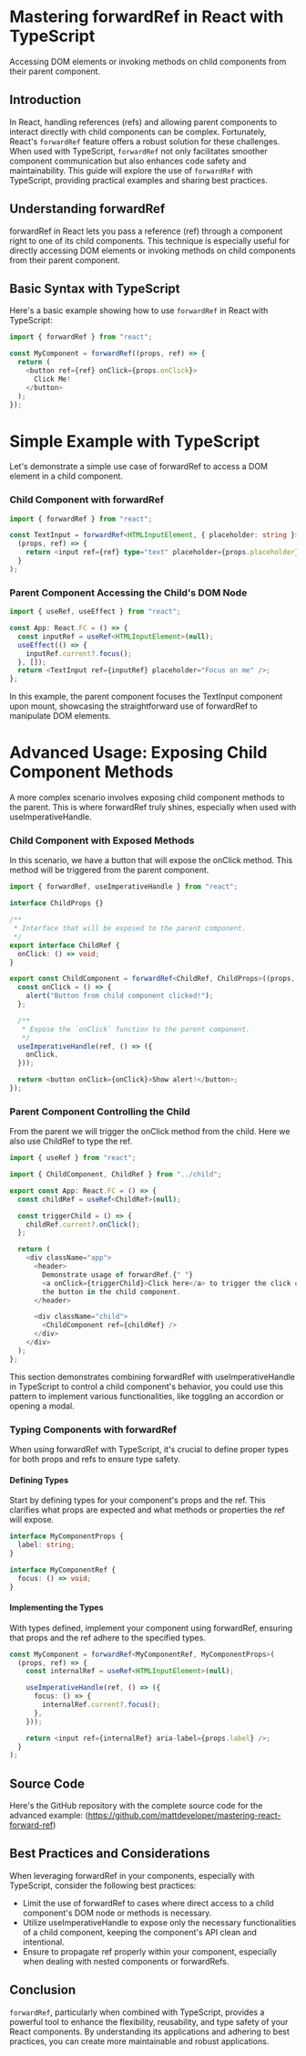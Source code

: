 # Mastering forwardRef in React with TypeScript

Accessing DOM elements or invoking methods on child components from their parent component.

## Introduction

In React, handling references (refs) and allowing parent components to interact directly with child components can be complex. Fortunately, React's `forwardRef` feature offers a robust solution for these challenges. When used with TypeScript, `forwardRef` not only facilitates smoother component communication but also enhances code safety and maintainability. This guide will explore the use of `forwardRef` with TypeScript, providing practical examples and sharing best practices.

## Understanding forwardRef

forwardRef in React lets you pass a reference (ref) through a component right to one of its child components. This technique is especially useful for directly accessing DOM elements or invoking methods on child components from their parent component.

## Basic Syntax with TypeScript

Here's a basic example showing how to use `forwardRef` in React with TypeScript:

```typescript
import { forwardRef } from "react";

const MyComponent = forwardRef((props, ref) => {
  return (
    <button ref={ref} onClick={props.onClick}>
      Click Me!
    </button>
  );
});
```

# Simple Example with TypeScript

Let's demonstrate a simple use case of forwardRef to access a DOM element in a child component.

### Child Component with forwardRef

```typescript
import { forwardRef } from "react";

const TextInput = forwardRef<HTMLInputElement, { placeholder: string }>(
  (props, ref) => {
    return <input ref={ref} type="text" placeholder={props.placeholder} />;
  }
);
```

### Parent Component Accessing the Child's DOM Node

```typescript
import { useRef, useEffect } from "react";

const App: React.FC = () => {
  const inputRef = useRef<HTMLInputElement>(null);
  useEffect(() => {
    inputRef.current?.focus();
  }, []);
  return <TextInput ref={inputRef} placeholder="Focus on me" />;
};
```

In this example, the parent component focuses the TextInput component upon mount, showcasing the straightforward use of forwardRef to manipulate DOM elements.

# Advanced Usage: Exposing Child Component Methods

A more complex scenario involves exposing child component methods to the parent. This is where forwardRef truly shines, especially when used with useImperativeHandle.

### Child Component with Exposed Methods

In this scenario, we have a button that will expose the onClick method. This method will be triggered from the parent component.

```typescript
import { forwardRef, useImperativeHandle } from "react";

interface ChildProps {}

/**
 * Interface that will be exposed to the parent component.
 */
export interface ChildRef {
  onClick: () => void;
}

export const ChildComponent = forwardRef<ChildRef, ChildProps>((props, ref) => {
  const onClick = () => {
    alert("Button from child component clicked!");
  };

  /**
   * Expose the `onClick` function to the parent component.
   */
  useImperativeHandle(ref, () => ({
    onClick,
  }));

  return <button onClick={onClick}>Show alert!</button>;
});
```

### Parent Component Controlling the Child

From the parent we will trigger the onClick method from the child. Here we also use ChildRef to type the ref.

```typescript
import { useRef } from "react";

import { ChildComponent, ChildRef } from "../child";

export const App: React.FC = () => {
  const childRef = useRef<ChildRef>(null);

  const triggerChild = () => {
    childRef.current?.onClick();
  };

  return (
    <div className="app">
      <header>
        Demonstrate usage of forwardRef.{" "}
        <a onClick={triggerChild}>Click here</a> to trigger the click event on
        the button in the child component.
      </header>

      <div className="child">
        <ChildComponent ref={childRef} />
      </div>
    </div>
  );
};
```

This section demonstrates combining forwardRef with useImperativeHandle in TypeScript to control a child component's behavior, you could use this pattern to implement various functionalities, like toggling an accordion or opening a modal.

### Typing Components with forwardRef

When using forwardRef with TypeScript, it's crucial to define proper types for both props and refs to ensure type safety.

#### Defining Types

Start by defining types for your component's props and the ref. This clarifies what props are expected and what methods or properties the ref will expose.

```typescript
interface MyComponentProps {
  label: string;
}

interface MyComponentRef {
  focus: () => void;
}
```

#### Implementing the Types

With types defined, implement your component using forwardRef, ensuring that props and the ref adhere to the specified types.

```typescript
const MyComponent = forwardRef<MyComponentRef, MyComponentProps>(
  (props, ref) => {
    const internalRef = useRef<HTMLInputElement>(null);

    useImperativeHandle(ref, () => ({
      focus: () => {
        internalRef.current?.focus();
      },
    }));

    return <input ref={internalRef} aria-label={props.label} />;
  }
);
```

## Source Code

Here's the GitHub repository with the complete source code for the advanced example: (https://github.com/mattdeveloper/mastering-react-forward-ref)

## Best Practices and Considerations

When leveraging forwardRef in your components, especially with TypeScript, consider the following best practices:

- Limit the use of forwardRef to cases where direct access to a child component's DOM node or methods is necessary.
- Utilize useImperativeHandle to expose only the necessary functionalities of a child component, keeping the component's API clean and intentional.
- Ensure to propagate ref properly within your component, especially when dealing with nested components or forwardRefs.

## Conclusion

`forwardRef`, particularly when combined with TypeScript, provides a powerful tool to enhance the flexibility, reusability, and type safety of your React components. By understanding its applications and adhering to best practices, you can create more maintainable and robust applications.
